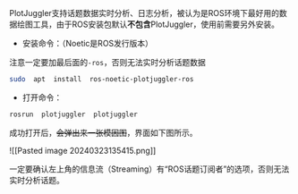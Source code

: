 PlotJuggler支持话题数据实时分析、日志分析，被认为是ROS环境下最好用的数据绘图工具，由于ROS安装包默认**不包含**PlotJuggler，使用前需要另外安装。

+ 安装命令：（Noetic是ROS发行版本）

注意一定要加最后面的`-ros`，否则无法实时分析话题数据

```bash
sudo  apt  install  ros-noetic-plotjuggler-ros
```

+ 打开命令：

```bash
rosrun  plotjuggler  plotjuggler
```

成功打开后，~~会弹出来一张模因图~~，界面如下图所示。

![[Pasted image 20240323135415.png]]

一定要确认左上角的信息流（Streaming）有“ROS话题订阅者”的选项，否则无法实时分析话题。